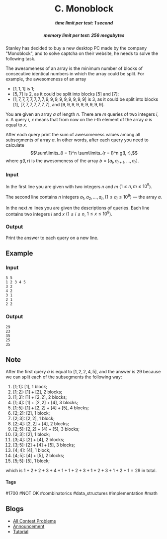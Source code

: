 <h1 style='text-align: center;'> C. Monoblock</h1>

<h5 style='text-align: center;'>time limit per test: 1 second</h5>
<h5 style='text-align: center;'>memory limit per test: 256 megabytes</h5>

Stanley has decided to buy a new desktop PC made by the company "Monoblock", and to solve captcha on their website, he needs to solve the following task.

The awesomeness of an array is the minimum number of blocks of consecutive identical numbers in which the array could be split. For example, the awesomeness of an array 

* $[1, 1, 1]$ is $1$;
* $[5, 7]$ is $2$, as it could be split into blocks $[5]$ and $[7]$;
* $[1, 7, 7, 7, 7, 7, 7, 7, 9, 9, 9, 9, 9, 9, 9, 9, 9]$ is 3, as it could be split into blocks $[1]$, $[7, 7, 7, 7, 7, 7, 7]$, and $[9, 9, 9, 9, 9, 9, 9, 9, 9]$.

You are given an array $a$ of length $n$. There are $m$ queries of two integers $i$, $x$. A query $i$, $x$ means that from now on the $i$-th element of the array $a$ is equal to $x$.

After each query print the sum of awesomeness values among all subsegments of array $a$. In other words, after each query you need to calculate $$\sum\limits_{l = 1}^n \sum\limits_{r = l}^n g(l, r),$$ where $g(l, r)$ is the awesomeness of the array $b = [a_l, a_{l + 1}, \ldots, a_r]$.

### Input

In the first line you are given with two integers $n$ and $m$ ($1 \leq n, m \leq 10^5$).

The second line contains $n$ integers $a_1, a_2, \ldots, a_n$ ($1 \le a_i \le 10^9$) — the array $a$.

In the next $m$ lines you are given the descriptions of queries. Each line contains two integers $i$ and $x$ ($1 \leq i \leq n$, $1 \leq x \leq 10^9$).

### Output

Print the answer to each query on a new line.

## Example

### Input


```text
5 5
1 2 3 4 5
3 2
4 2
3 1
2 1
2 2
```
### Output


```text
29
23
35
25
35
```
## Note

After the first query $a$ is equal to $[1, 2, 2, 4, 5]$, and the answer is $29$ because we can split each of the subsegments the following way: 

1. $[1; 1]$: $[1]$, 1 block;
2. $[1; 2]$: $[1] + [2]$, 2 blocks;
3. $[1; 3]$: $[1] + [2, 2]$, 2 blocks;
4. $[1; 4]$: $[1] + [2, 2] + [4]$, 3 blocks;
5. $[1; 5]$: $[1] + [2, 2] + [4] + [5]$, 4 blocks;
6. $[2; 2]$: $[2]$, 1 block;
7. $[2; 3]$: $[2, 2]$, 1 block;
8. $[2; 4]$: $[2, 2] + [4]$, 2 blocks;
9. $[2; 5]$: $[2, 2] + [4] + [5]$, 3 blocks;
10. $[3; 3]$: $[2]$, 1 block;
11. $[3; 4]$: $[2] + [4]$, 2 blocks;
12. $[3; 5]$: $[2] + [4] + [5]$, 3 blocks;
13. $[4; 4]$: $[4]$, 1 block;
14. $[4; 5]$: $[4] + [5]$, 2 blocks;
15. $[5; 5]$: $[5]$, 1 block;

 which is $1 + 2 + 2 + 3 + 4 + 1 + 1 + 2 + 3 + 1 + 2 + 3 + 1 + 2 + 1 = 29$ in total.

#### Tags 

#1700 #NOT OK #combinatorics #data_structures #implementation #math 

## Blogs
- [All Contest Problems](../Codeforces_Round_816_(Div._2).md)
- [Announcement](../blogs/Announcement.md)
- [Tutorial](../blogs/Tutorial.md)

